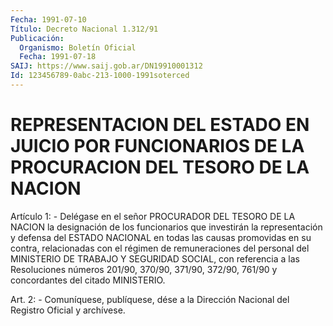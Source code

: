 ```yaml
---
Fecha: 1991-07-10
Título: Decreto Nacional 1.312/91
Publicación:
  Organismo: Boletín Oficial
  Fecha: 1991-07-18
SAIJ: https://www.saij.gob.ar/DN19910001312
Id: 123456789-0abc-213-1000-1991soterced
---
```

# REPRESENTACION DEL ESTADO EN JUICIO POR FUNCIONARIOS DE LA PROCURACION DEL TESORO DE LA NACION

<a id="1"></a>
Artículo 1: - Delégase en el señor PROCURADOR DEL TESORO DE LA NACION  la  designación  de  los  funcionarios  que  investirán  la representación  y  defensa  del ESTADO NACIONAL en todas las causas promovidas en su contra, relacionadas con el régimen de remuneraciones del personal del  MINISTERIO  DE TRABAJO Y SEGURIDAD SOCIAL, con referencia a las Resoluciones números  201/90,  370/90, 371/90,  372/90,  761/90  y  concordantes  del  citado  MINISTERIO.

<a id="2"></a>
Art. 2: - Comuníquese, publíquese, dése a la Dirección Nacional del Registro Oficial y archívese.